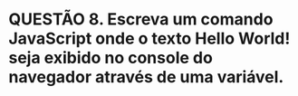 # QUESTÃO 8. Escreva um comando JavaScript onde o texto Hello World! seja exibido no console do navegador através de uma variável.